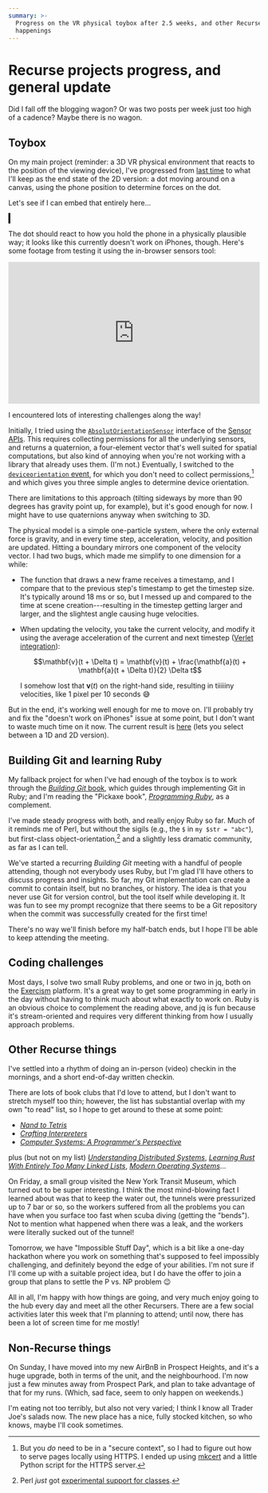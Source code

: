 ```yaml
---
summary: >-
  Progress on the VR physical toybox after 2.5 weeks, and other Recurse
  happenings
---
```


# Recurse projects progress, and general update

Did I fall off the blogging wagon? Or was two posts per week just too high of a
cadence? Maybe there is no wagon.

## Toybox

On my main project (reminder: a 3D VR physical environment that reacts to the
position of the viewing device), I've progressed from [last time] to what I'll
keep as the end state of the 2D version: a dot moving around on a canvas, using
the phone position to determine forces on the dot.

[last time]: <2023-08-13-first-week-nyc.html>

Let's see if I can embed that entirely here...

<canvas height="500px"></canvas>

<style>
  canvas {
    border: 2px solid;
    width: 100%;
  }
</style>

<script>
  class Point {
    p = {};           // position
    v = {x: 0, y: 0}; // velocity
    a = {x: 0, y: 0}; // acceleration
    m = 0.01;         // mass

    constructor(x, y) {
      this.p = {x, y};
    }

    update(F, dt) {
      const scaleBy = 120; // compensate for 1 pixel = 1 metre
      let pNew = {
        x: this.p.x + this.v.x * dt + this.a.x * dt**2 * 0.5,
        y: this.p.y + this.v.y * dt + this.a.y * dt**2 * 0.5
      };
      let aNew = {
        // scale by 100
        x: scaleBy * F.x / this.m,
        y: scaleBy * F.y / this.m
      };
      let vNew = {
        x: this.v.x + (this.a.x + aNew.x) * (dt * 0.5),
        y: this.v.y + (this.a.y + aNew.y) * (dt * 0.5)
      };

      this.p = pNew;
      this.v = vNew;
      this.a = aNew;
    }

    set(x, y) {
      this.p.x = x;
      this.p.y = y;
    }
  }

  class Scene {
    point;
    orientation;

    constructor() {
      this.point = new Point(150, 250);
      this.orientation = {
        alpha: 0,
        beta: 0,
        gamma: 0,
      };
    }
  }

  function init() {
    addEventListener("deviceorientation", handleOrientation);
    let canvas = document.querySelector("canvas");

    return canvas.getContext("2d");
  }

  function handleOrientation(event) {
    scene.orientation = {
      alpha: event.alpha,
      beta: event.beta,
      gamma: event.gamma,
    };
  }

  function toRadians(degrees) {
    return (degrees / 180) * Math.PI;
  }

  function updateModel(dt) {
    const dampingFactor = 0.5;
    const gravity = 9.81;
    const width = ctx.canvas.clientWidth, height = ctx.canvas.clientHeight;

    // Calculate and apply force vector
    let F = {
      x: scene.point.m * gravity * Math.sin(toRadians(scene.orientation.gamma)),
      y: scene.point.m * gravity * Math.sin(toRadians(scene.orientation.beta))
    };
    scene.point.update(F, dt);

    // Handle collision with boundary
    let {x, y} = scene.point.p;
    if (x < r) {
      x = r;
      scene.point.v.x *= -dampingFactor;
    }
    if (x > width - r) {
      x = width - r;
      scene.point.v.x *= -dampingFactor;
    }
    if (y < r) {
      y = r;
      scene.point.v.y *= -dampingFactor;
    }
    if (y > height - r) {
      y = height - r;
      scene.point.v.y *= -dampingFactor;
    }

    scene.point.set(x, y);
  }

  function paintScene(dt) {
    const width = ctx.canvas.clientWidth, height = ctx.canvas.clientHeight;

    updateModel(dt);
    const fontSize = 25;
    ctx.clearRect(0, 0, width, height);

    const lFactor = 0.2;
    let {x, y} = scene.point.p;

    // Dot
    ctx.strokeStyle = "black";
    ctx.beginPath();
    ctx.arc(x, y, r, 0, 2 * Math.PI);
    ctx.fill();
  }

  function frame(time) {
    if (tPrev === undefined) {
      tPrev = time;
    }
    let dt = (time - tPrev) / 1000; // convert ms to s

    paintScene(dt);
    tPrev = time;
    requestAnimationFrame(frame);
  }

  let config = { debug: false };
  let scene = new Scene();
  let ctx = init(scene, config);
  let tPrev;
  const r = 10;

  requestAnimationFrame(frame);
</script>

The dot should react to how you hold the phone in a physically plausible way;
it looks like this currently doesn't work on iPhones, though. Here's some
footage from testing it using the in-browser sensors tool:

<iframe
  width="100%"
  style="aspect-ratio: 560/315"
  src="https://www.youtube.com/embed/YryiuJG0yL0?si=twAb-n4v-HB7RiRp"
  title="YouTube video player"
  frameborder="0"
  allow="accelerometer; autoplay; clipboard-write; encrypted-media; gyroscope; picture-in-picture; web-share"
  allowfullscreen>
</iframe>

I encountered lots of interesting challenges along the way!

Initially, I tried using the [`AbsolutOrientationSensor`][abs] interface of the
[Sensor APIs][sensors]. This requires collecting permissions for all the
underlying sensors, and returns a quaternion, a four-element vector that's well
suited for spatial computations, but also kind of annoying when you're not
working with a library that already uses them. (I'm not.) Eventually, I
switched to the [`deviceorientation` event][devorient], for which you don't
need to collect permissions,[^1] and which gives you three simple angles to
determine device orientation.

[^1]: But you *do* need to be in a "secure context", so I had to figure out how
to serve pages locally using HTTPS. I ended up using [mkcert] and a little
Python script for the HTTPS server.

There are limitations to this approach (tilting sideways by more than 90
degrees has gravity point up, for example), but it's good enough for now. I
might have to use quaternions anyway when switching to 3D.

The physical model is a simple one-particle system, where the only external
force is gravity, and in every time step, acceleration, velocity, and position
are updated. Hitting a boundary mirrors one component of the velocity vector. I
had two bugs, which made me simplify to one dimension for a while:

- The function that draws a new frame receives a timestamp, and I compare that
  to the previous step's timestamp to get the timestep size. It's typically
  around 18 ms or so, but I messed up and compared to the time at scene
  creation---resulting in the timestep getting larger and larger, and the
  slightest angle causing huge velocities.
- When updating the velocity, you take the current velocity, and modify it
  using the average acceleration of the current and next timestep ([Verlet
  integration][verlet]):

  $$\mathbf{v}(t + \Delta t) = \mathbf{v}(t) +
    \frac{\mathbf{a}(t) + \mathbf{a}(t + \Delta t)}{2} \Delta t$$

  I somehow lost that $\mathbf{v}(t)$ on the right-hand side, resulting in
  tiiiiiny velocities, like 1 pixel per 10 seconds :sweat_smile:

But in the end, it's working well enough for me to move on. I'll probably try
and fix the "doesn't work on iPhones" issue at some point, but I don't want to
waste much time on it now. The current result is [here][toybox] (lets you
select between a 1D and 2D version).

[abs]: <https://developer.mozilla.org/en-US/docs/Web/API/AbsoluteOrientationSensor>
[sensors]: <https://developer.mozilla.org/en-US/docs/Web/API/Sensor_APIs>
[devorient]: <https://developer.mozilla.org/en-US/docs/Web/API/Window/deviceorientation_event>
[mkcert]: <https://github.com/FiloSottile/mkcert>
[verlet]: <https://en.wikipedia.org/wiki/Verlet_integration>
[toybox]: </vr-toybox>

## Building Git and learning Ruby

My fallback project for when I've had enough of the toybox is to work through
the [*Building Git* book][buildgit], which guides through implementing Git in
Ruby; and I'm reading the "Pickaxe book", [*Programming Ruby*][pickaxe], as a
complement.

I've made steady progress with both, and really enjoy Ruby so far. Much of it
reminds me of Perl, but without the sigils (e.g., the `$` in `my $str =
"abc"`), but first-class object-orientation,[^2] and a slightly less dramatic
community, as far as I can tell.

We've started a recurring *Building Git* meeting with a handful of people
attending, though not everybody uses Ruby, but I'm glad I'll have others to
discuss progress and insights. So far, my Git implementation can create a
commit to contain itself, but no branches, or history. The idea is that you
never use Git for version control, but the tool itself while developing it. It
was fun to see my prompt recognize that there seems to be a Git repository when
the commit was successfully created for the first time!

There's no way we'll finish before my half-batch ends, but I hope I'll be able
to keep attending the meeting.

[^2]: Perl *just* got [experimental support for classes][perlclass].

[buildgit]: <https://shop.jcoglan.com/building-git/>
[pickaxe]: <https://pragprog.com/titles/ruby5/programming-ruby-3-2-5th-edition/>
[perlclass]: <https://perldoc.perl.org/perl5380delta#New-class-Feature>

## Coding challenges

Most days, I solve two small Ruby problems, and one or two in jq, both on the
[Exercism] platform. It's a great way to get some programming in early in the
day without having to think much about what exactly to work on. Ruby is an
obvious choice to complement the reading above, and jq is fun because it's
stream-oriented and requires very different thinking from how I usually
approach problems.

[exercism]: <https://exercism.org/>

## Other Recurse things

I've settled into a rhythm of doing an in-person (video) checkin in the
mornings, and a short end-of-day written checkin.

There are lots of book clubs that I'd love to attend, but I don't want to
stretch myself too thin; however, the list has substantial overlap with my own
"to read" list, so I hope to get around to these at some point:

- [*Nand to Tetris*][nand2tetris]
- [*Crafting Interpreters*][crin]
- [*Computer Systems: A Programmer's Perspective*][csapp]

plus (but not on my list) [*Understanding Distributed Systems*][uds],
[*Learning Rust With Entirely Too Many Linked Lists*][rust], [*Modern Operating
Systems*][mos]...

On Friday, a small group visited the New York Transit Museum, which turned out
to be super interesting. I think the most mind-blowing fact I learned about was
that to keep the water out, the tunnels were pressurized up to 7 bar or so, so
the workers suffered from all the problems you can have when you surface too
fast when scuba diving (getting the "bends"). Not to mention what happened when
there was a leak, and the workers were literally sucked out of the tunnel!

Tomorrow, we have "Impossible Stuff Day", which is a bit like a one-day
hackathon where you work on something that's supposed to feel impossibly
challenging, and definitely beyond the edge of your abilities. I'm not sure if
I'll come up with a suitable project idea, but I do have the offer to join a
group that plans to settle the P vs. NP problem :wink:

All in all, I'm happy with how things are going, and very much enjoy going to
the hub every day and meet all the other Recursers. There are a few social
activities later this week that I'm planning to attend; until now, there has
been a lot of screen time for me mostly!

[nand2tetris]: <https://www.nand2tetris.org/>
[crin]: <https://craftinginterpreters.com/>
[csapp]: <https://csapp.cs.cmu.edu/>
[uds]: <https://understandingdistributed.systems/>
[rust]: <https://rust-unofficial.github.io/too-many-lists/>
[mos]: <https://www.pearson.com/en-us/subject-catalog/p/modern-operating-systems/P200000003295/9780137618880>

## Non-Recurse things

On Sunday, I have moved into my new AirBnB in Prospect Heights, and it's a huge
upgrade, both in terms of the unit, and the neighbourhood. I'm now just a few
minutes away from Prospect Park, and plan to take advantage of that for my
runs. (Which, sad face, seem to only happen on weekends.)

I'm eating not too terribly, but also not very varied; I think I know all
Trader Joe's salads now. The new place has a nice, fully stocked kitchen, so
who knows, maybe I'll cook sometimes.
